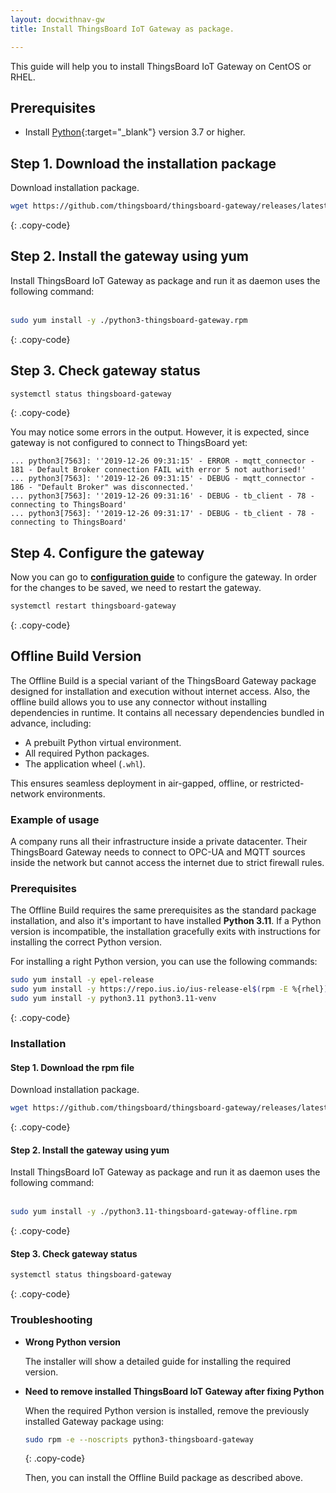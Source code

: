 ```yaml
---
layout: docwithnav-gw
title: Install ThingsBoard IoT Gateway as package.

---
```


This guide will help you to install ThingsBoard IoT Gateway on CentOS or RHEL.

## Prerequisites

- Install [Python](https://www.python.org){:target="_blank"} version 3.7 or higher.

## Step 1. Download the installation package

Download installation package.

```bash
wget https://github.com/thingsboard/thingsboard-gateway/releases/latest/download/python3-thingsboard-gateway.rpm
```
{: .copy-code}

## Step 2. Install the gateway using yum

Install ThingsBoard IoT Gateway as package and run it as daemon uses the following command:<br><br>

```bash
sudo yum install -y ./python3-thingsboard-gateway.rpm
```
{: .copy-code}  

## Step 3. Check gateway status 

```bash
systemctl status thingsboard-gateway
```
{: .copy-code}

You may notice some errors in the output. However, it is expected, since gateway is not configured to connect to ThingsBoard yet:

```text
... python3[7563]: ''2019-12-26 09:31:15' - ERROR - mqtt_connector - 181 - Default Broker connection FAIL with error 5 not authorised!'
... python3[7563]: ''2019-12-26 09:31:15' - DEBUG - mqtt_connector - 186 - "Default Broker" was disconnected.'
... python3[7563]: ''2019-12-26 09:31:16' - DEBUG - tb_client - 78 - connecting to ThingsBoard'
... python3[7563]: ''2019-12-26 09:31:17' - DEBUG - tb_client - 78 - connecting to ThingsBoard'
```

## Step 4. Configure the gateway 

Now you can go to [**configuration guide**](/docs/iot-gateway/configuration/) to configure the gateway. In order for the changes to be saved, we need to restart the gateway.

```bash
systemctl restart thingsboard-gateway
```
{: .copy-code}

## Offline Build Version

The Offline Build is a special variant of the ThingsBoard Gateway package designed for installation and execution without 
internet access. Also, the offline build allows you to use any connector without installing dependencies in runtime. 
It contains all necessary dependencies bundled in advance, including:
- A prebuilt Python virtual environment.
- All required Python packages.
- The application wheel (`.whl`).

This ensures seamless deployment in air-gapped, offline, or restricted-network environments.

### Example of usage

A company runs all their infrastructure inside a private datacenter. Their ThingsBoard Gateway needs to connect to 
OPC-UA and MQTT sources inside the network but cannot access the internet due to strict firewall rules.

### Prerequisites

The Offline Build requires the same prerequisites as the standard package installation, and also it's important to have 
installed **Python 3.11**. If a Python version is incompatible, the installation gracefully exits with instructions 
for installing the correct Python version.

For installing a right Python version, you can use the following commands:

```bash
sudo yum install -y epel-release
sudo yum install -y https://repo.ius.io/ius-release-el$(rpm -E %{rhel}).rpm
sudo yum install -y python3.11 python3.11-venv
```
{: .copy-code}

### Installation

#### Step 1. Download the rpm file

Download installation package.

```bash
wget https://github.com/thingsboard/thingsboard-gateway/releases/latest/download/python3.11-thingsboard-gateway-offline.rpm
```
{: .copy-code}

#### Step 2. Install the gateway using yum

Install ThingsBoard IoT Gateway as package and run it as daemon uses the following command:<br><br>

```bash
sudo yum install -y ./python3.11-thingsboard-gateway-offline.rpm
```
{: .copy-code}  

#### Step 3. Check gateway status 

```bash
systemctl status thingsboard-gateway
```
{: .copy-code}

### Troubleshooting

- **Wrong Python version**

  The installer will show a detailed guide for installing the required version.
- **Need to remove installed ThingsBoard IoT Gateway after fixing Python**

  When the required Python version is installed, remove the previously installed Gateway package using:

  ```bash
  sudo rpm -e --noscripts python3-thingsboard-gateway
  ```
  {: .copy-code}

  Then, you can install the Offline Build package as described above.
